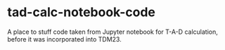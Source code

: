 # tad-calc-notebook-code
A place to stuff code taken from Jupyter notebook for T-A-D calculation, before it was incorporated into TDM23.
